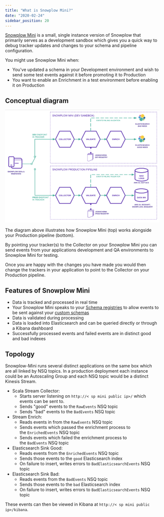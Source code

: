 ```yaml
---
title: "What is Snowplow Mini?"
date: "2020-02-24"
sidebar_position: 20
---
```


[Snowplow Mini](/docs/migrated/pipeline-components-and-applications/snowplow-mini/) is a small, single instance version of Snowplow that primarily serves as a development sandbox which gives you a quick way to debug tracker updates and changes to your schema and pipeline configuration.

You might use Snowplow Mini when:

- You've updated a schema in your Development environment and wish to send some test events against it before promoting it to Production
- You want to enable an Enrichment in a test environment before enabling it on Production

## Conceptual diagram

![](images/image.png)

The diagram above illustrates how Snowplow Mini (top) works alongside your Production pipeline (bottom).

By pointing your tracker(s) to the Collector on your Snowplow Mini you can send events from your applications development and QA environments to Snowplow Mini for testing.

Once you are happy with the changes you have made you would then change the trackers in your application to point to the Collector on your Production pipeline.[](https://github.com/snowplow/snowplow-mini#features)

## Features of Snowplow Mini

- Data is tracked and processed in real time
- Your Snowplow Mini speaks to your [Schema registries](/docs/migrated/understanding-tracking-design/understanding-schemas-and-validation/) to allow events to be sent against your [custom schemas](/docs/migrated/understanding-tracking-design/)
- Data is validated during processing
- Data is loaded into Elasticsearch and can be queried directly or through a Kibana dashboard
- Successfully processed events and failed events are in distinct good and bad indexes

## [](https://github.com/snowplow/snowplow-mini#topology)Topology

Snowplow-Mini runs several distinct applications on the same box which are all linked by NSQ topics. In a production deployment each instance could be an Autoscaling Group and each NSQ topic would be a distinct Kinesis Stream.

- Scala Stream Collector:
    - Starts server listening on `http://< sp mini public ip>/` which events can be sent to.
    - Sends "good" events to the `RawEvents` NSQ topic
    - Sends "bad" events to the `BadEvents` NSQ topic
- Stream Enrich:
    - Reads events in from the `RawEvents` NSQ topic
    - Sends events which passed the enrichment process to the `EnrichedEvents` NSQ topic
    - Sends events which failed the enrichment process to the `BadEvents` NSQ topic
- Elasticsearch Sink Good:
    - Reads events from the `EnrichedEvents` NSQ topic
    - Sends those events to the `good` Elasticsearch index
    - On failure to insert, writes errors to `BadElasticsearchEvents` NSQ topic
- Elasticsearch Sink Bad:
    - Reads events from the `BadEvents` NSQ topic
    - Sends those events to the `bad` Elasticsearch index
    - On failure to insert, writes errors to `BadElasticsearchEvents` NSQ topic

These events can then be viewed in Kibana at `http://< sp mini public ip>/kibana`.
